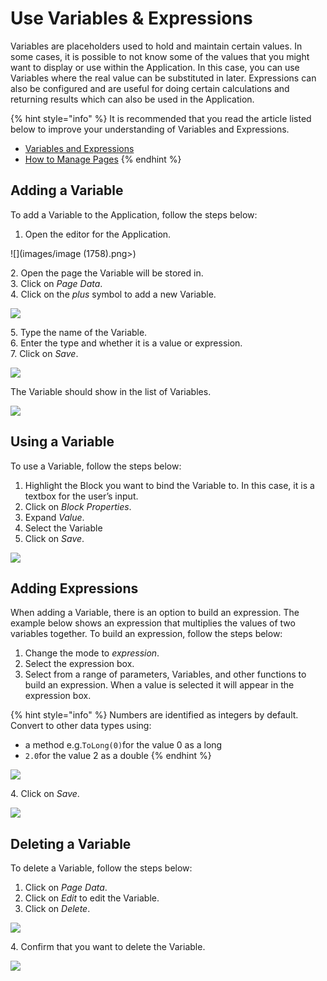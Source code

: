 # Use Variables & Expressions

Variables are placeholders used to hold and maintain certain values. In some cases, it is possible to not know some of the values that you might want to display or use within the Application. In this case, you can use Variables where the real value can be substituted in later. Expressions can also be configured and are useful for doing certain calculations and returning results which can also be used in the Application.&#x20;

{% hint style="info" %}
It is recommended that you read the article listed below to improve your understanding of Variables and Expressions.

* [Variables and Expressions](../../concepts/application/variables-and-expressions.md)
* [How to Manage Pages](manage-pages.md)
{% endhint %}

## Adding a Variable

To add a Variable to the Application, follow the steps below:

1. Open the editor for the Application.

![](images/image (1758).png>)

&#x20;   2\. Open the page the Variable will be stored in.\
&#x20;   3\. Click on _Page Data_.\
&#x20;   4\. Click on the _plus_ symbol to add a new Variable.

![](images/_2.png)

&#x20;   5\. Type the name of the Variable.\
&#x20;   6\. Enter the type and whether it is a value or expression.\
&#x20;   7\. Click on _Save_.

![](images/_3.png)

The Variable should show in the list of Variables.

![](images/_4.png)

## Using a Variable

To use a Variable, follow the steps below:

1. Highlight the Block you want to bind the Variable to. In this case, it is a textbox for the user’s input.
2. Click on _Block Properties_.
3. Expand _Value_.
4. Select the Variable
5. Click on _Save_.

![](images/_5.png)

## Adding Expressions

When adding a Variable, there is an option to build an expression. The example below shows an expression that multiplies the values of two variables together. To build an expression, follow the steps below:

1. Change the mode to _expression_.
2. Select the expression box.
3. Select from a range of parameters, Variables, and other functions to build an expression. When a value is selected it will appear in the expression box.

{% hint style="info" %}
Numbers are identified as integers by default. Convert to other data types using:&#x20;

* a method e.g.`ToLong(0)`for the value 0 as a long
* `2.0`for the value 2 as a double
{% endhint %}

![](images/_5-1.png)

&#x20;   4\. Click on _Save_.

![](images/_5-2.png)

## Deleting a Variable

To delete a Variable, follow the steps below:

1. Click on _Page Data_.
2. Click on _Edit_ to edit the Variable.
3. Click on _Delete_.

![](images/_6.png)

&#x20;   4\. Confirm that you want to delete the Variable.

![](images/_7.png)


